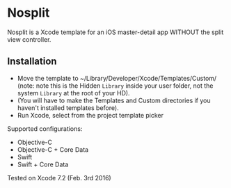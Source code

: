 # Nosplit

Nosplit is a Xcode template for an iOS master-detail app WITHOUT the split view controller.

## Installation

- Move the template to ~/Library/Developer/Xcode/Templates/Custom/ (note: note this is the Hidden `Library` inside your user folder, not the system `Library` at the root of your HD).
- (You will have to make the Templates and Custom directories if you haven't installed templates before).
- Run Xcode, select from the project template picker

Supported configurations:

- Objective-C
- Objective-C + Core Data
- Swift
- Swift + Core Data

Tested on Xcode 7.2 (Feb. 3rd 2016)
